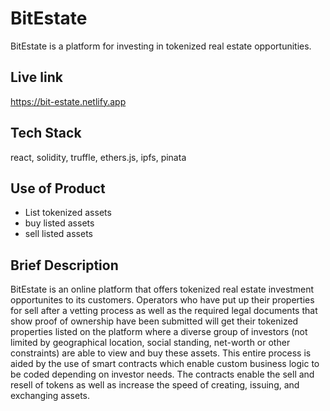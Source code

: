 # BitEstate

BitEstate is a platform for investing in tokenized real estate opportunities.

## Live link
https://bit-estate.netlify.app

## Tech Stack

react, solidity, truffle, ethers.js, ipfs, pinata

## Use of Product

- List tokenized assets
- buy listed assets
- sell listed assets


## Brief Description
BitEstate is an online platform that offers tokenized real estate investment opportunites to its customers.
Operators who have put up their properties for sell after a vetting process as well as the required legal documents that show proof of ownership have been submitted will get their tokenized properties listed on the platform where a diverse group of investors (not limited by geographical location, social standing, net-worth or other constraints) are able to view and buy these assets.
This entire process is aided by the use of smart contracts which enable custom business logic to be coded depending on investor needs. The contracts enable the sell and resell of tokens as well as increase the speed of creating, issuing, and exchanging assets.



